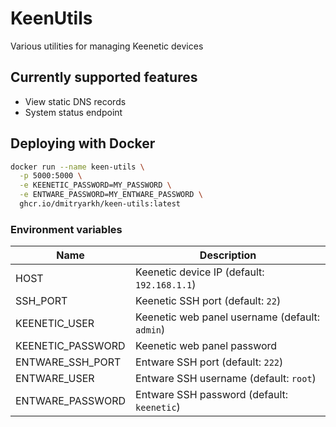 # KeenUtils
Various utilities for managing Keenetic devices

## Currently supported features
* View static DNS records
* System status endpoint

## Deploying with Docker
```bash
docker run --name keen-utils \
  -p 5000:5000 \
  -e KEENETIC_PASSWORD=MY_PASSWORD \
  -e ENTWARE_PASSWORD=MY_ENTWARE_PASSWORD \
  ghcr.io/dmitryarkh/keen-utils:latest
```
### Environment variables
| Name              | Description                                    |
|-------------------|------------------------------------------------|
| HOST              | Keenetic device IP (default: `192.168.1.1`)    |
| SSH_PORT          | Keenetic SSH port (default: `22`)              |
| KEENETIC_USER     | Keenetic web panel username (default: `admin`) |
| KEENETIC_PASSWORD | Keenetic web panel password                    |
| ENTWARE_SSH_PORT  | Entware SSH port (default: `222`)              |
| ENTWARE_USER      | Entware SSH username (default: `root`)         |
| ENTWARE_PASSWORD  | Entware SSH password (default: `keenetic`)     |